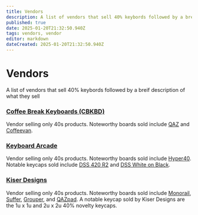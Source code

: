 ```yaml
---
title: Vendors
description: A list of vendors that sell 40% keybords followed by a breif description of what they sell
published: true
date: 2025-01-20T21:32:50.940Z
tags: vendors, vendor
editor: markdown
dateCreated: 2025-01-20T21:32:50.940Z
---
```


# Vendors
A list of vendors that sell 40% keybords followed by a breif description of what they sell

### [Coffee Break Keyboards (CBKBD)](https://www.cbkbd.com)
Vendor selling only 40s products. Noteworthy boards sold include [QAZ](/boards/qaz) and [Coffeevan](/boards/coffeevan).

### [Keyboard Arcade](https://keyboardarcade.xyz/)
Vendor selling only 40s products. Noteworthy boards sold include [Hyper40](/boards/hyper40). Notable keycaps sold include [DSS 420 R2](/keysets/dss-420) and [DSS White on Black](/keysets/dss-white-on-black).

### [Kiser Designs](https://kiserdesigns.bigcartel.com/)
Vendor selling only 40s products. Noteworthy boards sold include [Monorail](/boards/monorail), [Suffer](/boards/suffer), [Grouper](/boards/grouper), and [QAZpad](/boards/qazpad). A notable keycap sold by Kiser Designs are the 1u x 1u and 2u x 2u 40% novelty keycaps.

